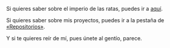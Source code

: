 Si quieres saber sobre el imperio de las ratas, puedes ir a [aquí](https://github.com/allnulled/el-imperio-de-las-ratas/blob/main/README.md).

Si quieres saber sobre mis proyectos, puedes ir a la pestaña de [«Repositorios»](https://github.com/allnulled?tab=repositories).

Y si te quieres reír de mí, pues únete al gentío, parece.
